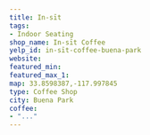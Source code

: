 ```yaml
---
title: In-sīt
tags:
- Indoor Seating
shop_name: In-sīt Coffee
yelp_id: in-sīt-coffee-buena-park
website:
featured_min:
featured_max_1:
map: 33.8598387,-117.997845
type: Coffee Shop
city: Buena Park
coffee:
- "..."
---
```

